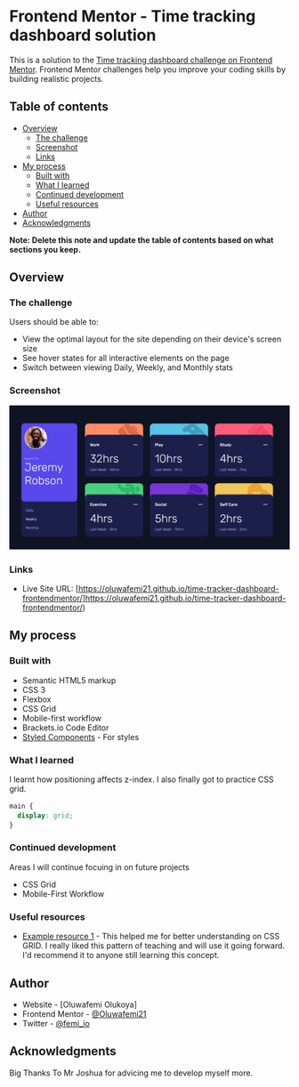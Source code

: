 # Frontend Mentor - Time tracking dashboard solution

This is a solution to the [Time tracking dashboard challenge on Frontend Mentor](https://www.frontendmentor.io/challenges/time-tracking-dashboard-UIQ7167Jw). Frontend Mentor challenges help you improve your coding skills by building realistic projects. 

## Table of contents

- [Overview](#overview)
  - [The challenge](#the-challenge)
  - [Screenshot](#screenshot)
  - [Links](#links)
- [My process](#my-process)
  - [Built with](#built-with)
  - [What I learned](#what-i-learned)
  - [Continued development](#continued-development)
  - [Useful resources](#useful-resources)
- [Author](#author)
- [Acknowledgments](#acknowledgments)

**Note: Delete this note and update the table of contents based on what sections you keep.**

## Overview

### The challenge

Users should be able to:

- View the optimal layout for the site depending on their device's screen size
- See hover states for all interactive elements on the page
- Switch between viewing Daily, Weekly, and Monthly stats

### Screenshot

![](images/screenshot.png)


### Links


- Live Site URL: [https://oluwafemi21.github.io/time-tracker-dashboard-frontendmentor/]https://oluwafemi21.github.io/time-tracker-dashboard-frontendmentor/)

## My process

### Built with

- Semantic HTML5 markup
- CSS 3
- Flexbox
- CSS Grid
- Mobile-first workflow
- Brackets.io Code Editor
- [Styled Components](https://styled-components.com/) - For styles


### What I learned

I learnt how positioning affects z-index. I also finally got to practice CSS grid.


```css
main {
  display: grid;
}
```

### Continued development

Areas I will continue focuing in on future projects
- CSS Grid
- Mobile-First Workflow


### Useful resources

- [Example resource 1](https://www.youtube.com/watch?v=x7tLPhnA06w) - This helped me for better understanding on CSS GRID. I really liked this pattern of teaching and will use it going forward. I'd recommend it to anyone still learning this concept.


## Author

- Website - [Oluwafemi Olukoya]
- Frontend Mentor - [@Oluwafemi21](https://www.frontendmentor.io/profile/Oluwafemi21)
- Twitter - [@femi_io](https://www.twitter.com/femi_io)


## Acknowledgments

Big Thanks To Mr Joshua for advicing me to develop myself more.
